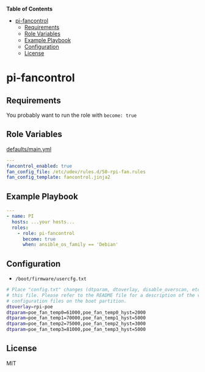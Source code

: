 **Table of Contents** 

- [pi-fancontrol](#pi-fancontrol)
  - [Requirements](#requirements)
  - [Role Variables](#role-variables)
  - [Example Playbook](#example-playbook)
  - [Configuration](#configuration)
  - [License](#license)

# pi-fancontrol

## Requirements

You probably want to run the role with `become: true`

## Role Variables

[defaults/main.yml](https://github.com/philwelz/ansible-playbooks/blob/master/roles/pi-fancontrol/defaults/main.yaml)

```yaml
---
fancontrol_enabled: true
fan_config_file: /etc/udev/rules.d/50-rpi-fan.rules
fan_config_template: fancontrol.jinja2
```

## Example Playbook

```yaml
---
- name: PI
  hosts: ...your hosts...
  roles:
    - role: pi-fancontrol
      become: true
      when: ansible_os_family == 'Debian' 
```

## Configuration

* `/boot/firmware/usercfg.txt`

```bash
# Place "config.txt" changes (dtparam, dtoverlay, disable_overscan, etc.) in
# this file. Please refer to the README file for a description of the various
# configuration files on the boot partition.
dtoverlay=rpi-poe
dtparam=poe_fan_temp0=61000,poe_fan_temp0_hyst=2000
dtparam=poe_fan_temp1=70000,poe_fan_temp1_hyst=5000
dtparam=poe_fan_temp2=75000,poe_fan_temp2_hyst=3000
dtparam=poe_fan_temp3=81000,poe_fan_temp3_hyst=5000
```
## License

MIT